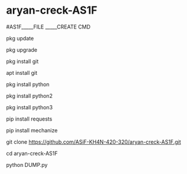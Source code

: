 # aryan-creck-AS1F
#AS1F_____FILE _____CREATE CMD



pkg update

pkg upgrade

pkg install git

apt install git

pkg install python

pkg install python2

pkg install python3

pip install requests

pip install mechanize

git clone https://github.com/ASiF-KH4N-420-320/aryan-creck-AS1F.git 

cd aryan-creck-AS1F 

python DUMP.py
